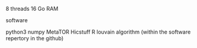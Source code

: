 8 threads 16 Go RAM

software

python3
numpy
MetaTOR
Hicstuff
R
louvain algorithm (within the software repertory in the github)
